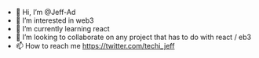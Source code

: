 - 👋 Hi, I’m @Jeff-Ad
- 👀 I’m interested in web3
- 🌱 I’m currently learning react
- 💞️ I’m looking to collaborate on any project that has to do with react / eb3
- 📫 How to reach me https://twitter.com/techi_jeff

<!---
Jeff-Ad/Jeff-Ad is a ✨ special ✨ repository because its `README.md` (this file) appears on your GitHub profile.
You can click the Preview link to take a look at your changes.
--->
